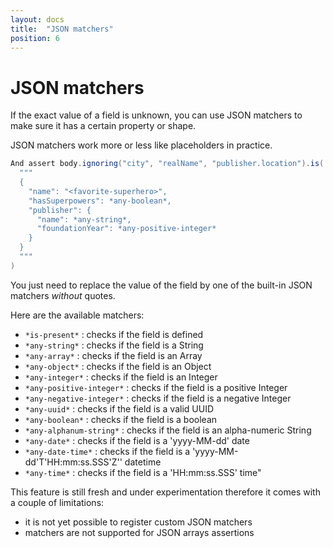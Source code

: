 ```yaml
---
layout: docs
title:  "JSON matchers"
position: 6
---
```


# JSON matchers

If the exact value of a field is unknown, you can use JSON matchers to make sure it has a certain property or shape.

JSON matchers work more or less like placeholders in practice.

```scala
And assert body.ignoring("city", "realName", "publisher.location").is(
  """
  {
    "name": "<favorite-superhero>",
    "hasSuperpowers": *any-boolean*,
    "publisher": {
      "name": *any-string*,
      "foundationYear": *any-positive-integer*
    }
  }
  """
)
```

You just need to replace the value of the field by one of the built-in JSON matchers *without* quotes.

Here are the available matchers:

- `*is-present*` : checks if the field is defined
- `*any-string*` : checks if the field is a String
- `*any-array*` : checks if the field is an Array
- `*any-object*` : checks if the field is an Object
- `*any-integer*` : checks if the field is an Integer
- `*any-positive-integer*` : checks if the field is a positive Integer
- `*any-negative-integer*` : checks if the field is a negative Integer
- `*any-uuid*` : checks if the field is a valid UUID
- `*any-boolean*` : checks if the field is a boolean
- `*any-alphanum-string*` : checks if the field is an alpha-numeric String
- `*any-date*` : checks if the field is a 'yyyy-MM-dd' date
- `*any-date-time*` : checks if the field is a 'yyyy-MM-dd'T'HH:mm:ss.SSS'Z'' datetime
- `*any-time*` : checks if the field is a 'HH:mm:ss.SSS' time"

This feature is still fresh and under experimentation therefore it comes with a couple of limitations:
- it is not yet possible to register custom JSON matchers
- matchers are not supported for JSON arrays assertions
